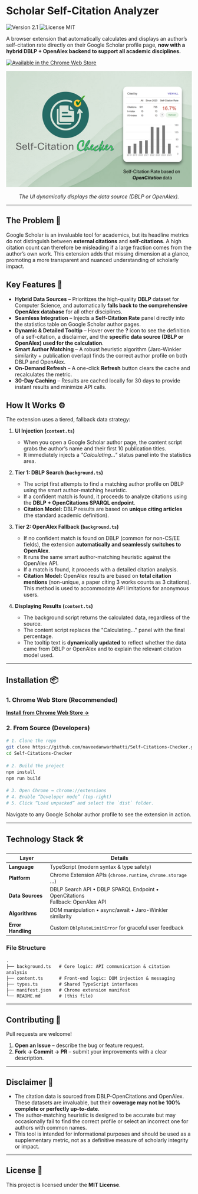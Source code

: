 
# Scholar Self-Citation Analyzer

![Version 2.1](https://img.shields.io/badge/version-2.1-blue.svg)
![License MIT](https://img.shields.io/badge/license-MIT-green.svg)

A browser extension that automatically calculates and displays an author’s self-citation rate directly on their Google Scholar profile page, **now with a hybrid DBLP + OpenAlex backend to support all academic disciplines.**

<p align="left">
  <a href="https://chromewebstore.google.com/detail/cdikdlblibjpejgihfghambmclimmgaa?utm_source=item-share-cb">
    <img src="https://developer.chrome.com/static/docs/webstore/branding/image/UV4C4ybeBTsZt43U4xis.png" alt="Available in the Chrome Web Store">
  </a>
</p>

<p align="center">
  <img src="https://github.com/naveedanwarbhatti/Self-Citations-Checker/blob/main/images/Screenshot.png" alt="Scholar Self-Citation Analyzer in action">
</p>
<p align="center"><em>The UI dynamically displays the data source (DBLP or OpenAlex).</em></p>

---

## The Problem 🤔

Google Scholar is an invaluable tool for academics, but its headline metrics do not distinguish between **external citations** and **self-citations**. A high citation count can therefore be misleading if a large fraction comes from the author’s own work.
This extension adds that missing dimension at a glance, promoting a more transparent and nuanced understanding of scholarly impact.

## Key Features 🚀

- **Hybrid Data Sources** – Prioritizes the high-quality **DBLP** dataset for Computer Science, and automatically **falls back to the comprehensive OpenAlex database** for all other disciplines.
- **Seamless Integration** – Injects a **Self-Citation Rate** panel directly into the statistics table on Google Scholar author pages.
- **Dynamic & Detailed Tooltip** – Hover over the **?** icon to see the definition of a self-citation, a disclaimer, and the **specific data source (DBLP or OpenAlex) used for the calculation**.
- **Smart Author Matching** – A robust heuristic algorithm (Jaro-Winkler similarity + publication overlap) finds the correct author profile on both DBLP and OpenAlex.
- **On-Demand Refresh** – A one-click **Refresh** button clears the cache and recalculates the metric.
- **30-Day Caching** – Results are cached locally for 30 days to provide instant results and minimize API calls.

## How It Works ⚙️

The extension uses a tiered, fallback data strategy:

1.  **UI Injection (`content.ts`)**
    - When you open a Google Scholar author page, the content script grabs the author’s name and their first 10 publication titles.
    - It immediately injects a *"Calculating..."* status panel into the statistics area.

2.  **Tier 1: DBLP Search (`background.ts`)**
    - The script first attempts to find a matching author profile on DBLP using the smart author-matching heuristic.
    - If a confident match is found, it proceeds to analyze citations using the **DBLP + OpenCitations SPARQL endpoint**.
    - **Citation Model:** DBLP results are based on **unique citing articles** (the standard academic definition).

3.  **Tier 2: OpenAlex Fallback (`background.ts`)**
    - If no confident match is found on DBLP (common for non-CS/EE fields), the extension **automatically and seamlessly switches to OpenAlex**.
    - It runs the same smart author-matching heuristic against the OpenAlex API.
    - If a match is found, it proceeds with a detailed citation analysis.
    - **Citation Model:** OpenAlex results are based on **total citation mentions** (non-unique, a paper citing 3 works counts as 3 citations). This method is used to accommodate API limitations for anonymous users.

4.  **Displaying Results (`content.ts`)**
    - The background script returns the calculated data, regardless of the source.
    - The content script replaces the "Calculating..." panel with the final percentage.
    - The tooltip text is **dynamically updated** to reflect whether the data came from DBLP or OpenAlex and to explain the relevant citation model used.

---

## Installation 📦

### 1. Chrome Web Store (Recommended)

[**Install from Chrome Web Store →**](https://chromewebstore.google.com/detail/cdikdlblibjpejgihfghambmclimmgaa?utm_source=item-share-cb)

### 2. From Source (Developers)

```bash
# 1. Clone the repo
git clone https://github.com/naveedanwarbhatti/Self-Citations-Checker.git
cd Self-Citations-Checker

# 2. Build the project
npm install
npm run build

# 3. Open Chrome → chrome://extensions
# 4. Enable “Developer mode” (top-right)
# 5. Click “Load unpacked” and select the `dist` folder.
````

Navigate to any Google Scholar author profile to see the extension in action.

---

## Technology Stack 🛠️

| Layer              | Details                                                      |
| ------------------ | ------------------------------------------------------------ |
| **Language**       | TypeScript (modern syntax & type safety)                     |
| **Platform**       | Chrome Extension APIs (`chrome.runtime`, `chrome.storage` …) |
| **Data Sources**   | DBLP Search API • DBLP SPARQL Endpoint • OpenCitations <br>Fallback: OpenAlex API      |
| **Algorithms**     | DOM manipulation • async/await • Jaro-Winkler similarity     |
| **Error Handling** | Custom `DblpRateLimitError` for graceful user feedback       |

### File Structure

```text
.
├── background.ts   # Core logic: API communication & citation analysis
├── content.ts      # Front-end logic: DOM injection & messaging
├── types.ts        # Shared TypeScript interfaces
├── manifest.json   # Chrome extension manifest
└── README.md       # (this file)
```

---

## Contributing 🤝

Pull requests are welcome!

1. **Open an Issue** – describe the bug or feature request.
2. **Fork → Commit → PR** – submit your improvements with a clear description.

---

## Disclaimer 📝

* The citation data is sourced from DBLP-OpenCitations and OpenAlex. These datasets are invaluable, but their **coverage may not be 100% complete or perfectly up-to-date**.
* The author-matching heuristic is designed to be accurate but may occasionally fail to find the correct profile or select an incorrect one for authors with common names.
* This tool is intended for informational purposes and should be used as a supplementary metric, not as a definitive measure of scholarly integrity or impact.

---

## License 📄

This project is licensed under the **MIT License**.




